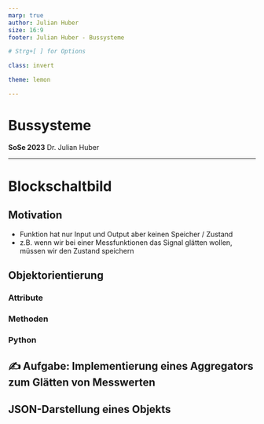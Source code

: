 ```yaml
---
marp: true
author: Julian Huber
size: 16:9
footer: Julian Huber - Bussysteme

# Strg+[ ] for Options

class: invert

theme: lemon

---
```


<!-- paginate: true -->

# Bussysteme

**SoSe 2023**
Dr. Julian Huber

---

# Blockschaltbild

## Motivation

- Funktion hat nur Input und Output aber keinen Speicher / Zustand
- z.B. wenn wir bei einer Messfunktionen das Signal glätten wollen, müssen wir den Zustand speichern

## Objektorientierung

### Attribute

### Methoden

### Python

## :writing_hand: Aufgabe: Implementierung eines Aggregators zum Glätten von Messwerten

## JSON-Darstellung eines Objekts